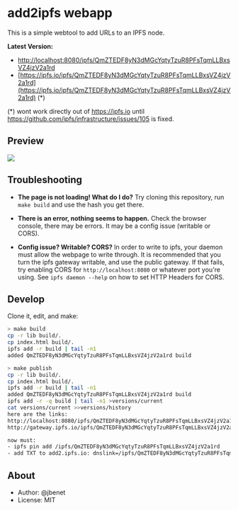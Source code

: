 # add2ipfs webapp

This is a simple webtool to add URLs to an IPFS node.

**Latest Version:**
- [http://localhost:8080/ipfs/QmZTEDF8yN3dMGcYqtyTzuR8PFsTqmLLBxsVZ4jzV2a1rd](http://localhost:8080/ipfs/QmZTEDF8yN3dMGcYqtyTzuR8PFsTqmLLBxsVZ4jzV2a1rd)
- [https://ipfs.io/ipfs/QmZTEDF8yN3dMGcYqtyTzuR8PFsTqmLLBxsVZ4jzV2a1rd](https://ipfs.io/ipfs/QmZTEDF8yN3dMGcYqtyTzuR8PFsTqmLLBxsVZ4jzV2a1rd) (*)

(*) wont work directly out of https://ipfs.io until https://github.com/ipfs/infrastructure/issues/105 is fixed.

## Preview

![](https://ipfs.io/ipfs/QmTmWyc2pMtG27pUYQdQQSooCPtbfZZCjS9ivAMBkbh4hM/add2ipfs.gif)

## Troubleshooting

- **The page is not loading! What do I do?**
  Try cloning this repository, run `make build` and use the hash you get there.

- **There is an error, nothing seems to happen.**
  Check the browser console, there may be errors. It may be a config issue (writable or CORS).

- **Config issue? Writable? CORS?**
  In order to write to ipfs, your daemon must allow the webpage to write through. It is recommended that you turn the ipfs gateway writable, and use the public gateway. If that fails, try enabling CORS for `http://localhost:8080` or whatever port you're using. See `ipfs daemon --help` on how to set HTTP Headers for CORS.


## Develop

Clone it, edit, and make:
```sh
> make build
cp -r lib build/.
cp index.html build/.
ipfs add -r build | tail -n1
added QmZTEDF8yN3dMGcYqtyTzuR8PFsTqmLLBxsVZ4jzV2a1rd build

> make publish
cp -r lib build/.
cp index.html build/.
ipfs add -r build | tail -n1
added QmZTEDF8yN3dMGcYqtyTzuR8PFsTqmLLBxsVZ4jzV2a1rd build
ipfs add -r -q build | tail -n1 >versions/current
cat versions/current >>versions/history
here are the links:
http://localhost:8080/ipfs/QmZTEDF8yN3dMGcYqtyTzuR8PFsTqmLLBxsVZ4jzV2a1rd
http://gateway.ipfs.io/ipfs/QmZTEDF8yN3dMGcYqtyTzuR8PFsTqmLLBxsVZ4jzV2a1rd

now must:
- ipfs pin add /ipfs/QmZTEDF8yN3dMGcYqtyTzuR8PFsTqmLLBxsVZ4jzV2a1rd
- add TXT to add2.ipfs.io: dnslink=/ipfs/QmZTEDF8yN3dMGcYqtyTzuR8PFsTqmLLBxsVZ4jzV2a1rd
```

## About

- Author: @jbenet
- License: MIT
